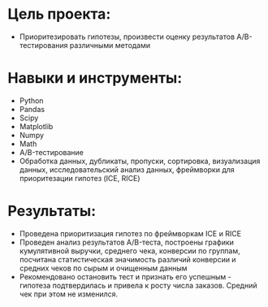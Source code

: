 # Цель проекта: 

- Приоритезировать гипотезы, произвести оценку результатов A/B-тестирования различными методами

# Навыки и инструменты:

- Python
- Pandas
- Scipy
- Matplotlib
- Numpy
- Math
- A/B-тестирование
- Обработка данных, дубликаты, пропуски, сортировка, визуализация данных, исследовательский анализ данных, фреймворки для приоритезации гипотез (ICE, RICE)

# Результаты:
- Проведена приоритизация гипотез по фреймворкам ICE и RICE
- Проведен анализ результатов A/B-теста, построены графики кумулятивной выручки, среднего чека, конверсии по группам, посчитана статистическая значимость различий конверсии
и средних чеков по сырым и очищенным данным
- Рекомендовано остановить тест и признать его успешным - гипотеза подтвердилась и привела к росту числа заказов. Средний чек при этом не изменился.
